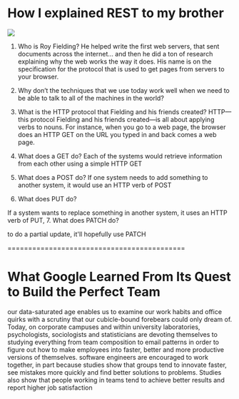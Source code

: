 # How I explained REST to my brother
![](https://dhananjay25.files.wordpress.com/2017/03/image2.png)
1. Who is Roy Fielding?
 He helped write the first web servers, that sent documents across the internet… and then he did a ton of research explaining why the web works the way it does. His name is on the specification for the protocol that is used to get pages from servers to your browser.
2. Why don’t the techniques that we use today work well when we need to be able to talk to all of the machines in the world?
3. What is the HTTP protocol that Fielding and his friends created?
HTTP—this protocol Fielding and his friends created—is all about applying verbs to nouns. For instance, when you go to a web page, the browser does an HTTP GET on the URL you typed in and back comes a web page.


4. What does a GET do?
Each of the systems would retrieve information from each other using a simple HTTP GET
5. What does a POST do?
If one system needs to add something to another system, it would use an HTTP verb of POST

6. What does PUT do?

If a system wants to replace something in another system, it uses an HTTP verb of PUT,
7. What does PATCH do?

to do a partial update, it'll hopefully use PATCH

===========================================
# What Google Learned From Its Quest to Build the Perfect Team
our data-saturated age enables us to examine our work habits and office quirks with a scrutiny that our cubicle-bound forebears could only dream of. Today, on corporate campuses and within university laboratories, psychologists, sociologists and statisticians are devoting themselves to studying everything from team composition to email patterns in order to figure out how to make employees into faster, better and more productive versions of themselves.
software engineers are encouraged to work together, in part because studies show that groups tend to innovate faster, see mistakes more quickly and find better solutions to problems. Studies also show that people working in teams tend to achieve better results and report higher job satisfaction